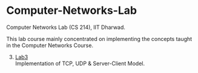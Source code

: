 # Computer-Networks-Lab
Computer Networks Lab (CS 214), IIT Dharwad.

This lab course mainly concentrated on implementing the concepts taught in the Computer Networks Course.

3. [Lab3](https://github.com/rishitsaiya/Computer-Networks-Lab/tree/master/Lab-3) </br>
    Implementation of TCP, UDP & Server-Client Model.
